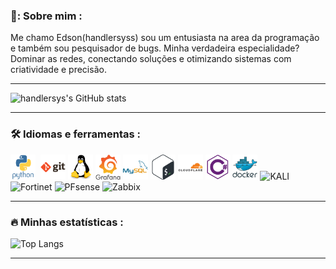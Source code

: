 ### 💫: Sobre mim :
Me chamo Edson(handlersyss) sou um entusiasta na area da programação e também sou pesquisador de bugs. Minha verdadeira especialidade? Dominar as redes, conectando soluções e otimizando sistemas com criatividade e precisão. 

---

![handlersys's GitHub stats](https://github-readme-stats.vercel.app/api?username=handlersyss&show_icons=true&theme=radical)

---

### :hammer_and_wrench: Idiomas e ferramentas :

<div>
  <img src="https://github.com/devicons/devicon/blob/master/icons/python/python-original-wordmark.svg" title="Python" alt="Python" width="40" height="40"/>&nbsp;
  <img src="https://github.com/devicons/devicon/blob/master/icons/git/git-original-wordmark.svg" title="Git" **alt="Git" width="40" height="40"/>
  <img src="https://github.com/devicons/devicon/blob/master/icons/linux/linux-original.svg" title="LINUX" **alt="Linux" width="40" height="40"/>
  <img src="https://github.com/devicons/devicon/blob/master/icons/grafana/grafana-original-wordmark.svg" title="Grafana" **alt="Grafana" width="40" height="40"/>
  <img src="https://github.com/devicons/devicon/blob/master/icons/mysql/mysql-original-wordmark.svg" title="SQL" **alt="SQL" width="40" height="40"/>
  <img src="https://github.com/devicons/devicon/blob/master/icons/bash/bash-original.svg" title="bash" **alt="bash" width="40" height="40"/>
  <img src="https://github.com/devicons/devicon/blob/master/icons/cloudflare/cloudflare-original-wordmark.svg" title="CloudFlare" **alt="bash" width="40" height="40"/>
  <img src="https://github.com/devicons/devicon/blob/master/icons/csharp/csharp-line.svg" title="C#" **alt="C#" width="40" heigth="40"/>
  <img src="https://github.com/devicons/devicon/blob/master/icons/docker/docker-original-wordmark.svg" title="Docker" **alt="Docker" width="40" heigth="40"/>
  <img src="https://github.com/tandpfun/skill-icons/blob/main/icons/Kali-Dark.svg" title="KALI" **alt="KALI" width="40" heigth="40"/>
  <img src="https://www.fortinet.com/content/dam/fortinet/images/general/fortinet-logo.svg" title="Fortinet" **alt="Fortinet" width="100" heigth="100"/>
  <img src="https://imgs.search.brave.com/LPlSMGK0geLw4AFejHr1L4pZJ2aIMpK5C2rDvhki--g/rs:fit:500:0:0:0/g:ce/aHR0cHM6Ly9tZWRp/YS5saWNkbi5jb20v/ZG1zL2ltYWdlL0Q0/RDEyQVFGa3ZnS2Np/cE94Z1EvYXJ0aWNs/ZS1jb3Zlcl9pbWFn/ZS1zaHJpbmtfNzIw/XzEyODAvMC8xNzAz/Njg4NzU5ODM3P2U9/MjE0NzQ4MzY0NyZ2/PWJldGEmdD00d2VK/NkJEbVUwZFFjeU1B/MThNVFVaa09sRGRi/MHZ0ZEVXaTJzMDVI/OEpV.jpeg" title="PFsense" **alt="PFsense" width="100" heigth="100"/>
  <img src="https://imgs.search.brave.com/GL7gpxdI0ckAfSQ-7hDj8KTgfbexINy2Xxe54gDrGgU/rs:fit:500:0:0:0/g:ce/aHR0cHM6Ly9ibG9n/Z2VyLmdvb2dsZXVz/ZXJjb250ZW50LmNv/bS9pbWcvYi9SMjl2/WjJ4bC9BVnZYc0Vo/QmYweHZVYXRtaWNn/R1VBcHZ6Rmc3N1Ax/M0FWckd6dUNqMm1G/OGNwYnBXRWhGMVBH/N3o5dmxWOHVkMzBZ/UzRPZWpDSTBab1hO/bEJrNXVSNWFSRWx5/TU56RGhBTEw4OWtI/alhyRVpyVVFmYlpj/bDI4ZGVYTl83eVlz/T2lPdlBoaGpDQzVa/ZlY4aHkzUVUvczE2/MDAvemFiYml4LnBu/Zw" title="Zabbix" **alt="Zabbix" width="60" heigth="60"/>
</div>

---

### :fire: Minhas estatísticas :

![Top Langs](https://github-readme-stats.vercel.app/api/top-langs/?username=handlersyss&langs_count=8&?v=3)

---
